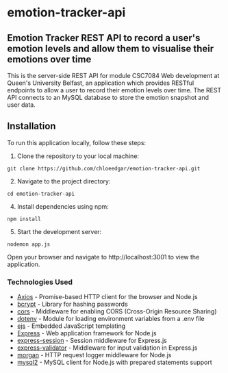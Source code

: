 # emotion-tracker-api
## Emotion Tracker REST API to record a user's emotion levels and allow them to visualise their emotions over time

This is the server-side REST API for module CSC7084 Web development at Queen's University Belfast, an application which provides RESTful endpoints to allow a user to record their emotion levels over time. The REST API connects to an MySQL database to store the emotion snapshot and user data.

## Installation
To run this application locally, follow these steps:

1. Clone the repository to your local machine:

```git clone https://github.com/chloeedgar/emotion-tracker-api.git```

2. Navigate to the project directory:

```cd emotion-tracker-api```

4. Install dependencies using npm:

```npm install```

5. Start the development server:

```nodemon app.js```

Open your browser and navigate to http://localhost:3001 to view the application.

### Technologies Used
- [Axios](https://axios-http.com/) - Promise-based HTTP client for the browser and Node.js
- [bcrypt](https://www.npmjs.com/package/bcrypt) - Library for hashing passwords
- [cors](https://www.npmjs.com/package/cors) - Middleware for enabling CORS (Cross-Origin Resource Sharing)
- [dotenv](https://www.npmjs.com/package/dotenv) - Module for loading environment variables from a .env file
- [ejs](https://ejs.co/) - Embedded JavaScript templating
- [Express](https://expressjs.com/) - Web application framework for Node.js
- [express-session](https://www.npmjs.com/package/express-session) - Session middleware for Express.js
- [express-validator](https://express-validator.github.io/docs/) - Middleware for input validation in Express.js
- [morgan](https://www.npmjs.com/package/morgan) - HTTP request logger middleware for Node.js
- [mysql2](https://www.npmjs.com/package/mysql2) - MySQL client for Node.js with prepared statements support
